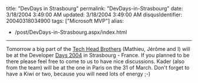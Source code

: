 title: "DevDays in Strasbourg"
permalink: "DevDays-in-Strasbourg"
date: 3/18/2004 3:49:00 AM
updated: 3/18/2004 3:49:00 AM
disqusIdentifier: 20040318034900
tags: ["Microsoft MVP"]
alias:
 - /post/DevDays-in-Strasbourg.aspx/index.html
---
Tomorrow a big part of the [Tech Head Brothers](http://www.techheadbrothers.com/) (Mathieu, Jérôme and I) will be at the Developer [Days 2004](http://www.microsoft.com/france/msdn/devdays2004/default.mspx) in Strasbourg - France. If you planned to be there please feel free to come to us to have nice discussions. Kader (also from the team) will be at the one in Paris on the 31 of March. Don't forget to have a Kiwi or two, because you will need lots of energy ;-)
